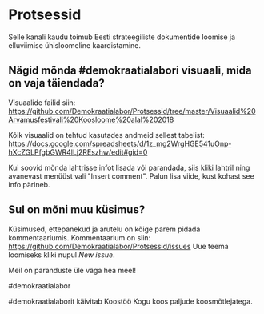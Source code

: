 # Protsessid
Selle kanali kaudu toimub Eesti strateegiliste dokumentide loomise ja elluviimise ühisloomeline kaardistamine.

## Nägid mõnda #demokraatialabori visuaali, mida on vaja täiendada?
Visuaalide failid siin:
https://github.com/Demokraatialabor/Protsessid/tree/master/Visuaalid%20Arvamusfestivali%20Koosloome%20alal%202018

Kõik visuaalid on tehtud kasutades andmeid sellest tabelist:
https://docs.google.com/spreadsheets/d/1z_mg2WrgHGE541uOnp-hXcZGLPfgbGWR4lLj2REszhw/edit#gid=0

Kui soovid mõnda lahtrisse infot lisada või parandada, siis kliki lahtril ning avanevast menüüst vali "Insert comment".
Palun lisa viide, kust kohast see info pärineb.

## Sul on mõni muu küsimus?
Küsimused, ettepanekud ja arutelu on kõige parem pidada kommentaariumis.
Kommentaarium on siin: https://github.com/Demokraatialabor/Protsessid/issues
Uue teema loomiseks kliki nupul _New issue_.

Meil on paranduste üle väga hea meel!


#demokraatialabor

#demokraatialaborit käivitab Koostöö Kogu koos paljude koosmõtlejatega. 
